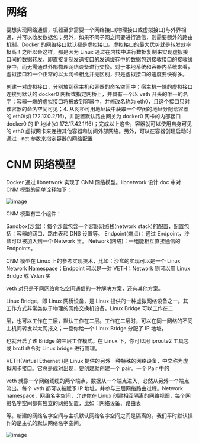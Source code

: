 # 网络

要想实现网络通信，机器至少需要一个网络接口(物理接口或虚拟接口)与外界相通，并可以收发数据包；另外，如果不同子网之间要进行通信，则需要额外的路由机制。Docker 的网络接口默认都是虚拟接口。虚拟接口的最大优势就是转发效率极高！之所以会这样，那是因为 Linux 通过在内核中进行数据复制来实现虚拟接口间的数据转发，即直接复制发送接口的发送缓存中的数据包到接收接口的接收缓存中，而无需通过外部物理网络设备进行交换。对于本地系统和容器内系统来看，虚拟接口和一个正常的以太网卡相比并无区别，只是虚拟接口的速度要快得多。

创建一对虚拟接口，分别放到宿主机和容器的命名空间中；宿主机一端的虚拟接口连接到默认的 docker0 网桥或指定网桥上，并具有一个以 veth 开头的唯一的名字；容器一端的虚拟接口将被放到容器中，并修改名称为 eth0，且这个接口只对该容器的命名空间可见；4. 从网桥可用地址段中获取一个空闲的地址分配给容器的 eth0(如 172.17.0.2/16)，并配置默认路由网关为 docker0 网卡的内部接口 docker0 的 IP 地址(如 172.17.42.1/16)；完成以上这些，容器就可以使用自身可见的 eth0 虚拟网卡来连接其他容器和访问外部网络。另外，可以在容器创建启动时通过--net 参数来指定容器的网络配置

# CNM 网络模型

Docker 通过 libnetwork 实现了 CNM 网络模型。libnetwork 设计 doc 中对 CNM 模型的简单诠释如下：

![image](https://user-images.githubusercontent.com/5803001/45594781-e6211a80-b9d2-11e8-8252-3d4f52277a17.png)

CNM 模型有三个组件：

Sandbox(沙盒)：每个沙盒包含一个容器网络栈(network stack)的配置，配置包括：容器的网口、路由表和 DNS 设置等。
Endpoint(端点)：通过 Endpoint，沙盒可以被加入到一个 Network 里。
Network(网络)：一组能相互直接通信的 Endpoints。

CNM 模型在 Linux 上的参考实现技术，比如：沙盒的实现可以是一个 Linux Network Namespace；Endpoint 可以是一对 VETH；Network 则可以用 Linux Bridge 或 Vxlan 实

veth 对只是不同网络命名空间通信的一种解决方案，还有其他方案。

Linux Bridge，即 Linux 网桥设备，是 Linux 提供的一种虚拟网络设备之一。其工作方式非常类似于物理的网络交换机设备。Linux Bridge 可以工作在二

层，也可以工作在三层，默认工作在二层。工作在二层时，可以在同一网络的不同主机间转发以太网报文；一旦你给一个 Linux Bridge 分配了 IP 地址，

也就开启了该 Bridge 的三层工作模式。在 Linux 下，你可以用 iproute2 工具包或 brctl 命令对 Linux bridge 进行管理。

VETH(Virtual Ethernet )是 Linux 提供的另外一种特殊的网络设备，中文称为虚拟网卡接口。它总是成对出现，要创建就创建一个 pair。一个 Pair 中的

veth 就像一个网络线缆的两个端点，数据从一个端点进入，必然从另外一个端点流出。每个 veth 都可以被赋予 IP 地址，并参与三层网络路由过程。Network namespace，网络名字空间，允许你在 Linux 创建相互隔离的网络视图，每个网络名字空间都有独立的网络配置，比如：网络设备、路由表

等。新建的网络名字空间与主机默认网络名字空间之间是隔离的。我们平时默认操作的是主机的默认网络名字空间。

![image](https://user-images.githubusercontent.com/5803001/45594763-b5d97c00-b9d2-11e8-9001-377d8957d488.png)
